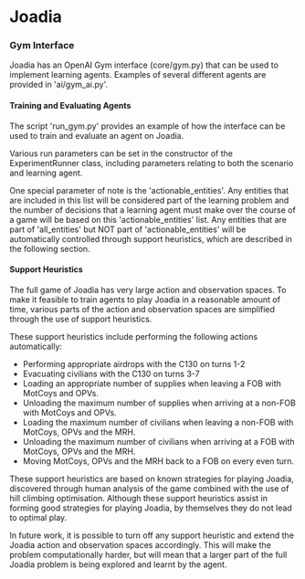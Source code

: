 # Joadia

### Gym Interface
Joadia has an OpenAI Gym interface (core/gym.py) that can be used to implement learning agents. Examples of several 
different agents are provided in 'ai/gym_ai.py'.

#### Training and Evaluating Agents
The script 'run_gym.py' provides an example of how the interface can be used to train and evaluate an agent on Joadia.

Various run parameters can be set in the constructor of the ExperimentRunner class, including parameters relating to
both the scenario and learning agent.

One special parameter of note is the 'actionable_entities'. Any entities that are included in this list will be
considered part of the learning problem and the number of decisions that a learning agent must make over the course of
a game will be based on this 'actionable_entities' list. Any entities that are part of 'all_entities' but NOT part of
'actionable_entities' will be automatically controlled through support heuristics, which are described in the following
section.

#### Support Heuristics
The full game of Joadia has very large action and observation spaces. To make it feasible to train agents to play
Joadia in a reasonable amount of time, various parts of the action and observation spaces are simplified through the 
use of support heuristics. 

These support heuristics include performing the following actions automatically:
- Performing appropriate airdrops with the C130 on turns 1-2
- Evacuating civilians with the C130 on turns 3-7
- Loading an appropriate number of supplies when leaving a FOB with MotCoys and OPVs.
- Unloading the maximum number of supplies when arriving at a non-FOB with MotCoys and OPVs.
- Loading the maximum number of civilians when leaving a non-FOB with MotCoys, OPVs and the MRH.
- Unloading the maximum number of civilians when arriving at a FOB with MotCoys, OPVs and the MRH.
- Moving MotCoys, OPVs and the MRH back to a FOB on every even turn.

These support heuristics are based on known strategies for playing Joadia, discovered through human analysis of the
game combined with the use of hill climbing optimisation. Although these support heuristics assist in forming good
strategies for playing Joadia, by themselves they do not lead to optimal play.

In future work, it is possible to turn off any support heuristic and extend the Joadia action and observation spaces
accordingly. This will make the problem computationally harder, but will mean that a larger part of the full
Joadia problem is being explored and learnt by the agent.
